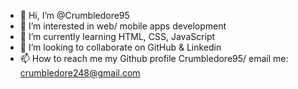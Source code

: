 - 👋 Hi, I’m @Crumbledore95
- 👀 I’m interested in web/ mobile apps development
- 🌱 I’m currently learning HTML, CSS, JavaScript
- 💞️ I’m looking to collaborate on GitHub & Linkedin 
- 📫 How to reach me my Github profile Crumbledore95/ email me: crumbledore248@gmail.com

<!---
Crumbledore95/Crumbledore95 is a ✨ special ✨ repository because its `README.md` (this file) appears on your GitHub profile.
You can click the Preview link to take a look at your changes.
--->
